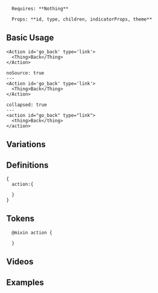 ```hint
  Requires: **Nothing**

  Props: **id, type, children, indicatorProps, theme**
```
## Basic Usage
```code|lang-jsx,span-3
<Action id='go_back' type='link'>
  <Thing>Back</Thing>
</Action>
```
```react|span-3
noSource: true
---
<Action id='go_back' type='link'>
  <Thing>Back</Thing>
</Action>
```

```code|lang-html,span-6
collapsed: true
---
<action id="go_back" type="link">
  <thing>Back</thing>
</action>
```
## Variations

## Definitions
```code|lang-js,span-6
{
  action:{

  }
}
```

## Tokens
```code|lang-scss,span-6
  @mixin action {

  }
```

## Videos


## Examples

